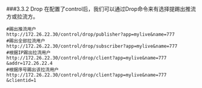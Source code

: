 ###3.3.2 Drop
在配置了control后，我们可以通过Drop命令来有选择提踢出推流方或拉流方。

```
#踢出推流用户
http://172.26.22.30/control/drop/publisher?app=mylive&name=777 
#踢出全部拉流用户
http://172.26.22.30/control/drop/subscriber?app=mylive&name=777 
#根据IP踢出拉流用户
http://172.26.22.30/control/drop/client?app=mylive&name=777
&addr=172.26.22.4
#根据序号踢出该拉流用户
http://172.26.22.30/control/drop/client?app=mylive&name=777
&clientid=1 

```